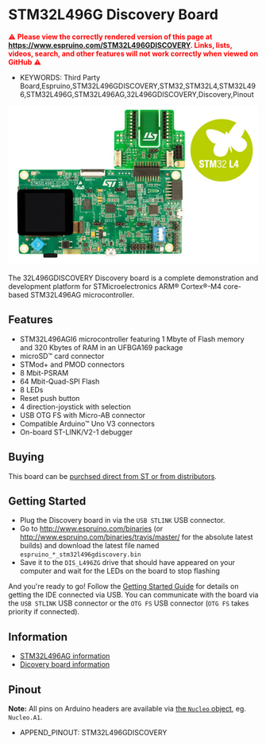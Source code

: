 <!--- Copyright (c) 2018 Gordon Williams, Pur3 Ltd. See the file LICENSE for copying permission. -->
STM32L496G Discovery Board
==========================

<span style="color:red">:warning: **Please view the correctly rendered version of this page at https://www.espruino.com/STM32L496GDISCOVERY. Links, lists, videos, search, and other features will not work correctly when viewed on GitHub** :warning:</span>

* KEYWORDS: Third Party Board,Espruino,STM32L496GDISCOVERY,STM32,STM32L4,STM32L496,STM32L496G,STM32L496AG,32L496GDISCOVERY,Discovery,Pinout

![STM32L496G Discovery Board](STM32L496GDISCOVERY/board.jpg)

The 32L496GDISCOVERY Discovery board is a complete demonstration and development platform for STMicroelectronics ARM® Cortex®-M4 core-based STM32L496AG microcontroller.


Features
--------

* STM32L496AGI6 microcontroller featuring 1 Mbyte of Flash memory and 320 Kbytes of RAM in an UFBGA169 package
* microSD™ card connector
* STMod+ and PMOD connectors
* 8 Mbit-PSRAM
* 64 Mbit-Quad-SPI Flash
* 8 LEDs
* Reset push button
* 4 direction-joystick with selection
* USB OTG FS with Micro-AB connector
* Compatible Arduino™ Uno V3 connectors
* On-board ST-LINK/V2-1 debugger


<a name="buy"></a>Buying
-------------------------

This board can be [purchsed direct from ST or from distributors](http://www.st.com/en/evaluation-tools/32l496gdiscovery.html#samplebuy-scroll).


Getting Started<a name="firmware-updates"></a>
----------------

* Plug the Discovery board in via the `USB STLINK` USB connector.
* Go to http://www.espruino.com/binaries (or http://www.espruino.com/binaries/travis/master/
  for the absolute latest builds) and download the latest file named `espruino_*_stm32l496gdiscovery.bin`
* Save it to the `DIS_L496ZG` drive that should have appeared on your computer and wait for the LEDs on the board to stop flashing

And you're ready to go! Follow the [Getting Started Guide](/Quick+Start) for details
on getting the IDE connected via USB. You can communicate with the board via the
`USB STLINK` USB connector or the `OTG FS` USB connector (`OTG FS` takes priority if connected).


Information
-----------

* [STM32L496AG information](http://www.st.com/en/microcontrollers/stm32l496ag.html)
* [Dicovery board information](http://www.st.com/en/evaluation-tools/32l496gdiscovery.html)


Pinout
--------

**Note:** All pins on Arduino headers are available via [the `Nucleo` object](http://www.espruino.com/Reference#Nucleo),
eg. `Nucleo.A1`.

* APPEND_PINOUT: STM32L496GDISCOVERY
